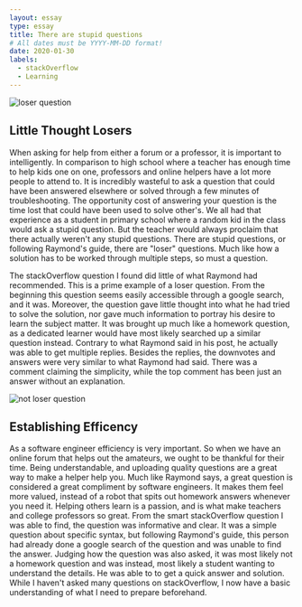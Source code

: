 ```yaml
---
layout: essay
type: essay
title: There are stupid questions
# All dates must be YYYY-MM-DD format!
date: 2020-01-30
labels:
  - stackOverflow
  - Learning
---
```

![loser question](https://github.com/justinhwong/justinhwong.github.io/blob/master/images/losercomment.PNG)

## Little Thought Losers
 When asking for help from either a forum or a professor, it is important to intelligently. In comparison to high school where a teacher has enough time to help kids one on one, professors and online helpers have a lot more people to attend to. It is incredibly wasteful to ask a question that could have been answered elsewhere or solved through a few minutes of troubleshooting. The opportunity cost of answering your question is the time lost that could have been used to solve other's. We all had that experience as a student in primary school where a random kid in the class would ask a stupid question. But the teacher would always proclaim that there actually weren't any stupid questions. There are stupid questions, or following Raymond's guide, there are "loser" questions. Much like how a solution has to be worked through multiple steps, so must a question. 
 
  The stackOverflow question I found did little of what Raymond had recommended. This is a prime example of a loser question. From the beginning this question seems easily accessible through a google search, and it was. Moreover, the question gave little thought into what he had tried to solve the solution, nor gave much information to portray his desire to learn the subject matter. It was brought up much like a homework question, as a dedicated learner would have most likely searched up a similar question instead. Contrary to what Raymond said in his post, he actually was able to get multiple replies. Besides the replies, the downvotes and answers were very similar to what Raymond had said. There was a comment claiming the simplicity, while the top comment has been just an answer without an explanation.   


![not loser question](https://github.com/justinhwong/justinhwong.github.io/blob/master/images/notlosercomment.PNG)
## Establishing Efficency
  As a software engineer efficiency is very important. So when we have an online forum that helps out the amateurs, we ought to be thankful for their time. Being understandable, and uploading quality questions are a great way to make a helper help you. Much like Raymond says, a great question is considered a great compliment by software engineers. It makes them feel more valued, instead of a robot that spits out homework answers whenever you need it. Helping others learn is a passion, and is what make teachers and college professors so great. From the smart stackOverflow question I was able to find, the question was informative and clear. It was a simple question about specific syntax, but following Raymond's guide, this person had already done a google search of the question and was unable to find the answer. Judging how the question was also asked, it was most likely not a homework question and was instead, most likely a student wanting to understand the details. He was able to to get a quick answer and solution. While I haven't asked many questions on stackOverflow, I now have a basic understanding of what I need to prepare beforehand.

